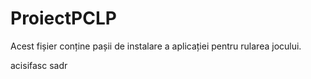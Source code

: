 # ProiectPCLP
Acest fișier conține pașii de instalare a aplicației pentru rularea jocului.

acisifasc sadr 
